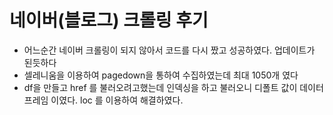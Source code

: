 # 네이버(블로그) 크롤링 후기

- 어느순간 네이버 크롤링이 되지 않아서 코드를 다시 짰고 성공하였다. 업데이트가 된듯하다
- 셀레니움을 이용하여 pagedown을 통하여 수집하였는데 최대 1050개 였다
- df을 만들고 href 를 불러오려고했는데 인덱싱을 하고 불러오니 디폴트 값이 데이터 프레임 이였다. loc 를 이용하여 해결하였다.